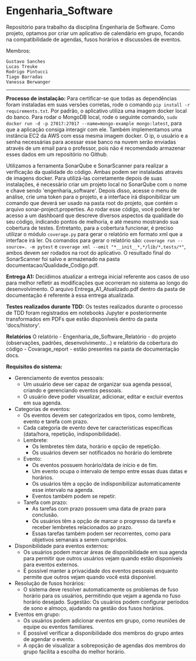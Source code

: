 # Engenharia_Software
Repositório para trabalho da disciplina Engenharia de Software. Como projeto, optamos por criar um aplicativo de calendário em grupo, focando na compatibilidade de agendas, fusos horários e discussões de eventos.

Membros:

    Gustavo Sanches
    Lucas Treuke
    Rodrigo Pintucci
    Tiago Barradas
    Vanessa Berwanger

<hr>

**Processo de instalação:**
Para certificar-se que todas as dependências foram instaladas em suas versões corretas, rode o comando `pip install -r requirements.txt`. Por padrão, o aplicativo utiliza uma imagem docker local do banco. Para rodar o MongoDB local, rode o seguinte comando, `sudo docker run -d -p 27017:27017 --name=mongo-example mongo:latest`, para que a aplicação consiga interagir com ele. Também implementamos  uma instância EC2 da AWS com essa mesma imagem docker. O ip, o usuário e a senha necessárias para acessar esse banco na nuvem serão enviadas através de um email para o professor, pois não é recomendado armazenar esses dados em um repositório no Github.

Utilizamos a ferramenta SonarQube e SonarScanner para realizar a verificação da qualidade do código. Ambas podem ser instaladas através de imagens docker. Para utilizá-las corretamente depois de suas instalações, é necessário criar um projeto local no SonarQube com o nome e chave sendo 'engenharia_software'. Depois disso, acesse o menu de análise, crie uma token para o projeto, e a interface irá disponibilizar um comando que deverá ser usado na pasta root do projeto, que contém o arquivo sonar-project.properties. Ao rodar esse código, você poderá ter acesso a um dashboard que descreve diversos aspectos da qualidade do seu código, indicando pontos de melhoria, e até mesmo mostrando sua cobertura de testes. Entretanto, para a cobertura funcionar, é preciso utilizar o módulo `coverage.py` para gerar o relatório em formato xml que a interface irá ler. Os comandos para gerar o relatório são: `coverage run --source=. -m pytest` e `coverage xml --omit "*__init__*,*/lib/*,tests/*"`, ambos devem ser rodados na root do aplicativo. O resultado final do SonarScanner foi salvo e armazenado na pasta documentacao/Qualidade_Codigo.pdf.

**Entrega A1:**
Decidimos atualizar a entrega inicial referente aos casos de uso para melhor refletir as modificações que ocorreram no sistema ao longo do desenvolvimento. O arquivo Entrega_A1_Atualizado.pdf dentro da pasta de documentação é referente à essa entrega atualizada.

**Testes realizados durante TDD:**
Os testes realizados durante o processo de TDD foram registrados em notebooks Jupyter e posteriormente transformados em PDFs que estão disponíveis dentro da pasta 'docs/history'. 

**Relatórios**
O relatório - Engenharia_de_Software_Relatório - do projeto (observações, padrões, desenvolvimento...) e relatório da cobertura do código - Covarage_report - estão presentes na pasta de documentação docs. 

**Requisitos do sistema:**
-   Gerenciamento de eventos pessoais:
    -   Um usuário deve ser capaz de organizar sua agenda pessoal, criando e gerenciando eventos pessoais.
    -   O usuário deve poder visualizar, adicionar, editar e excluir eventos em sua agenda.
-   Categorias de eventos:
    -   Os eventos devem ser categorizados em tipos, como lembrete, evento e tarefa com prazo.
    -   Cada categoria de evento deve ter características específicas (data/hora, repetição, indisponibilidade).
    -   Lembrete:
        -   Os lembretes têm data, horário e opção de repetição.
        -   Os usuários devem ser notificados no horário do lembrete
    -   Evento:
        -   Os eventos possuem horário/data de início e de fim.
        -   Um evento ocupa o intervalo de tempo entre essas duas datas e horários.
        -   Os usuários têm a opção de indisponibilizar automaticamente esse intervalo na agenda.
        -   Eventos também podem se repetir.
    -   Tarefa com prazo:
        -   As tarefas com prazo possuem uma data de prazo para conclusão.
        -   Os usuários têm a opção de marcar o progresso da tarefa e receber lembretes relacionados ao prazo.
        -   Essas tarefas também podem ser recorrentes, como para objetivos semanais a serem cumpridos.
-   Disponibilidade para eventos externos:
    -   Os usuários podem marcar áreas de disponibilidade em sua agenda para permitir que outros usuários vejam quando estão disponíveis para eventos externos.
    -   É possível manter a privacidade dos eventos pessoais enquanto permite que outros vejam quando você está disponível.
-   Resolução de fusos horários:
    -   O sistema deve resolver automaticamente os problemas de fuso horário para os usuários, permitindo que vejam a agenda no fuso horário desejado. Sugestão: Os usuários podem configurar períodos de sono e almoço, ajudando na gestão dos fusos horários.
-   Eventos em grupo:
    -   Os usuários podem adicionar eventos em grupo, como reuniões de equipe ou eventos familiares.
    -   É possível verificar a disponibilidade dos membros do grupo antes de agendar o evento.
    -   A opção de visualizar a sobreposição de agendas dos membros do grupo facilita a escolha do melhor horário.
